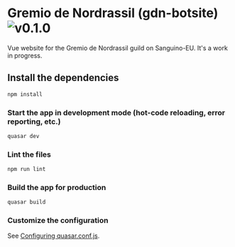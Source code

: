 # Gremio de Nordrassil (gdn-botsite) ![v0.1.0](https://img.shields.io/badge/version-v0.1.0-%23f58142)

Vue website for the Gremio de Nordrassil guild on Sanguino-EU. It's a work in progress.

## Install the dependencies
```bash
npm install
```

### Start the app in development mode (hot-code reloading, error reporting, etc.)
```bash
quasar dev
```

### Lint the files
```bash
npm run lint
```

### Build the app for production
```bash
quasar build
```

### Customize the configuration
See [Configuring quasar.conf.js](https://v2.quasar.dev/quasar-cli/quasar-conf-js).

